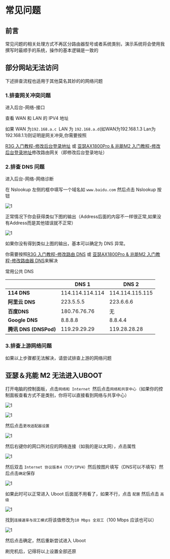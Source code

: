 # 常见问题

## 前言

常见问题的相关处理方式不再区分路由器型号或者系统类别，演示系统将会使用我撰写时最顺手的系统，操作的基本逻辑是一致的

## 部分网站无法访问

下述排查流程也适用于其他莫名其妙的的网络问题

### 1.排查网关冲突问题

进入后台-网络-接口

查看 WAN 和 LAN 的 IPV4 地址

如果 WAN 为`192.168.a.c `LAN 为 `192.168.a.d`(如WAN为192.168.1.3 Lan为192.168.1.1)则证明是网关冲突,你需要按照

[R3G 入门教程-修改后台登录地址](/IntroductionTutorial/R3G?id=修改后台登录地址) 或 [亚瑟AX1800Pro & 兆能M2 入门教程-修改后台登录地址](/IntroductionTutorial/JDC-01&ZN-M2?id=修改后台登录地址)修改路由网关（即修改后台登录地址）

### 2.排查 DNS 问题

进入后台-网络-网络诊断

在 Nslookup 左侧的框中填写一个域名如 `www.baidu.com` 然后点击 Nslookup 按钮 

![1](./Image/1.png)

正常情况下你会获得类似下图的输出（Address后面的内容不一样很正常,如果没有Address而是其他错误就不正常）

![1](./Image/2.png)

如果你没有得到类似上图的输出，基本可以确定为 DNS 异常。

你需要按照[R3G 入门教程-修改路由 DNS](/IntroductionTutorial/R3G?id=修改路由器-dns) 或 [亚瑟AX1800Pro & 兆能M2 入门教程-修改路由器 DNS](/IntroductionTutorial/JDC-01&ZN-M2?id=修改路由器-dns)来解决



常用公共 DNS

|                       | DNS 1           | DNS 2           |
| --------------------- | --------------- | --------------- |
| **114 DNS**           | 114.114.114.114 | 114.114.115.115 |
| **阿里云 DNS**        | 223.5.5.5       | 223.6.6.6       |
| **百度DNS**           | 180.76.76.76    | 无              |
| **Google DNS**        | 8.8.8.8         | 8.8.4.4         |
| **腾讯 DNS (DNSPod)** | 119.29.29.29    | 119.28.28.28    |



### 3.排查上游网络问题

如果以上步骤都无法解决，请尝试排查上游的网络问题



## 亚瑟＆兆能 M2 无法进入UBOOT

打开电脑的控制面板，点击`网络和 Internet `然后点击`网络和共享中心`（如果你的控制面板查看方式不是类别，你将可以直接看到网络与共享中心）

![1](./Image/3.png)

![1](./Image/4.png)

然后点击`更改适配器设置`

![1](./Image/5.png)

然后右键你的网口所对应的网络连接（如我的是以太网），点击属性

![1](./Image/6.png)

然后双击 `Internet 协议版本4（TCP/IPV4）`然后按图片填写（DNS可以不填写）然后点击`确定`保存

![1](./Image/7.png)

如果此时可以正常进入 Uboot 后面就不用看了，如果不行，点击 `配置` 然后点击 `高级`

![1](./Image/8.png)

找到`连接速率与双工模式`将该值修改为`10 Mbps 全双工`（100 Mbps 应该也可以）

![1](./Image/9.png)

然后点击确定，然后重新尝试进入 Uboot

刷完机后，记得将以上设置全部还原

